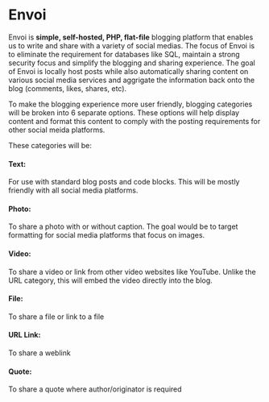 # Envoi

Envoi is **simple, self-hosted, PHP, flat-file** blogging platform that enables us to write and share with a variety of social medias.  The focus of Envoi is to eliminate the requirement for databases like SQL, maintain a strong security focus and simplify the blogging and sharing experience.  The goal of Envoi is locally host posts while also automatically sharing content on various social media services and aggrigate the information back onto the blog (comments, likes, shares, etc).

To make the blogging experience more user friendly, blogging categories will be broken into 6 separate options.  These options will help display content and format this content to comply with the posting requirements for other social meida platforms.  

These categories will be:

#### Text:
For use with standard blog posts and code blocks.  This will be mostly friendly with all social media platforms.

#### Photo:
To share a photo with or without caption.  The goal would be to target formatting for social media platforms that focus on images.

#### Video:
To share a video or link from other video websites like YouTube.  Unlike the URL category, this will embed the video directly into the blog.

#### File:
To share a file or link to a file

#### URL Link:
To share a weblink

#### Quote:
To share a quote where author/originator is required

